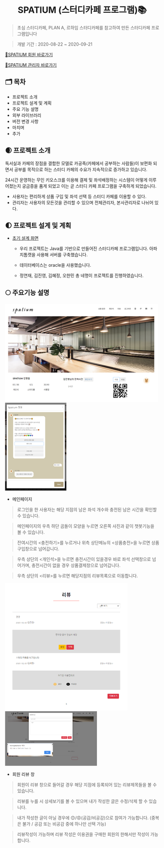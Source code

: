 <h1 align="center"> SPATIUM (스터디카페 프로그램)📚</h1>

> 초심 스터디카페, PLAN A, 르하임 스터디카페를 참고하여 만든 스터디카페 프로그램입니다 

> 개발 기간 : 2020-08-22 ~ 2020-09-21

<a href="http://www.sysout.co.kr/spatium/member/">🎈SPATIUM 회원 바로가기</a>

<a href="http://www.sysout.co.kr/spatium/admin/">🎈SPATIUM 관리자 바로가기</a>

## 🗂 목차
 - 프로젝트 소개
 - 프로젝트 설계 및 계획
 - 주요 기능 설명
 - 외부 라이브러리
 - 버전 변경 사항
 - 마치며
 - 추가
 
 ## 🌒 프로젝트 소개
 <P>
 독서실과 카페의 장점을 결합한 모델로 카공족(카페에서 공부하는 사람들)이 보편화 되면서 공부를 목적으로 하는 스터디 카페의 수요가 지속적으로 증가하고 있습니다.</p>
 <p>
 24시간 운영하는 무인 키오스크를 이용해 결제 및 좌석배정하는 시스템이 어떻게 이루어졌는지 궁금증을 품게 되었고 이는 곧 스터디 카페 프로그램을 구축하게 되었습니다.
 </p>
 
 - 사용자는 편리하게 상품 구입 및 좌석 선택 등 스터디 카페를 이용할 수 있다.
 - 관리자는 사용자의 모든것을 관리할 수 있으며 전체관리자, 본사관리자로 나뉘어 있다.

 ## 🌓 프로젝트 설계 및 계획
 
 - <a href="https://ovenapp.io/view/sayLAzWlIwaEqqxweHVtoHEYTm0mh45G/nqQLc">초기 설계 화면</a>

    - 우리 프로젝트는 Java를 기반으로 만들어진 스터디카페 프로그램입니다. 아파치톰캣을 사용해 서버를 구축했습니다. 
    - 데이터베이스는 oracle을 사용했습니다.

    - 정연재, 김진영, 김혜정, 오한민 총 네명이 프로젝트를 진행하였습니다.

## 🌕 주요기능 설명

<img src="https://github.com/duswo5310/finalproject/blob/master/images/user_main.png" width="500px">&nbsp;
<img src="https://github.com/duswo5310/finalproject/blob/master/images/chat.png" width="200px">

- 메인페이지

> 로그인을 한 사용자는 해당 지점의 남은 좌석 개수와 충전된 남은 시간을 확인할 수 있습니다. 

> 메인페이지의 우측 하단 곰돌이 모양을 누르면 오른쪽 사진과 같이 챗봇기능을 볼 수 있습니다.

> 잔여시간의 <충전하기>를 누르거나 위측 상단메뉴의 <상품충전>을 누르면 상품 구입창으로 넘어갑니다.

> 우측 상단의 <개인석>을 누르면 충전시간이 있을경우 바로 좌석 선택창으로 넘어가며, 충전시간이 없을 경우 상품결제창으로 넘어갑니다.

> 우측 상단의 <리뷰>를 누르면 해당지점의 리뷰목록으로 이동합니다.

<img src="https://github.com/duswo5310/finalproject/blob/master/images/user_review.png" width="400px">&nbsp;
<img src="https://github.com/duswo5310/finalproject/blob/master/images/review_regist.png" width="300px">

- 회원 리뷰 창

> 회원이 리뷰 창으로 들어갈 경우 해당 지점에 등록되어 있는 리뷰제목들을 볼 수 있습니다.

> 리뷰를 누를 시 상세보기를 볼 수 있으며 내가 작성한 글은 수정/삭제 할 수 있습니다.

> 내가 작성한 글이 아닐 경우에 😊/😡(공감/비공감)으로 참여가 가능합니다. (중복은 불가 / 공감 또는 비공감 중에 하나만 선택 가능)

> 리뷰작성이 가능하며 리뷰 작성은 이용권을 구매한 회원의 한해서만 작성이 가능합니다.
